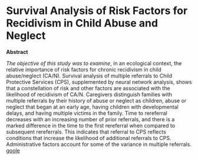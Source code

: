 Survival Analysis of Risk Factors for Recidivism in Child Abuse and Neglect
==============================================================================


**Abstract**

_The objective of this study was to examine_, in an ecological context,
the relative importance of risk factors for chronic recidivism in child abuse/neglect (CA/N).
Survival analysis of multiple referrals to Child Protective Services (CPS), supplemented by neural network analysis, shows that a constellation of risk and other factors are associated with the likelihood of recidivism of CA/N.
Caregivers distinguish families with multiple referrals by their history of abuse or neglect as children, abuse or neglect that began at an early age, having children with developmental delays, and having multiple victims in the family.
Time to rereferral decreases with an increasing number of prior referrals, and there is a marked difference in the time to the first rereferral when compared to subsequent rereferrals. 
This indicates that referral to CPS reflects conditions that increase the likelihood of additional referrals to CPS. 
Administrative factors account for some of the variance in multiple referrals.
[goole](http://cmx.sagepub.com/content/4/4/287.short)
